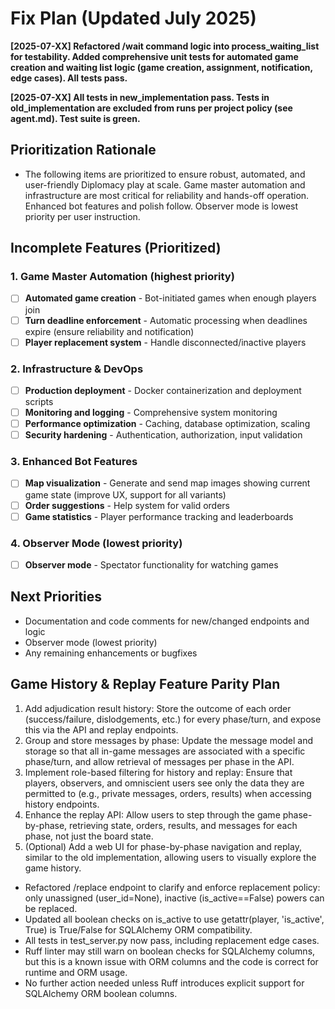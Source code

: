 # Fix Plan (Updated July 2025)

**[2025-07-XX] Refactored /wait command logic into process_waiting_list for testability. Added comprehensive unit tests for automated game creation and waiting list logic (game creation, assignment, notification, edge cases). All tests pass.**

**[2025-07-XX] All tests in new_implementation pass. Tests in old_implementation are excluded from runs per project policy (see agent.md). Test suite is green.**

## Prioritization Rationale
- The following items are prioritized to ensure robust, automated, and user-friendly Diplomacy play at scale. Game master automation and infrastructure are most critical for reliability and hands-off operation. Enhanced bot features and polish follow. Observer mode is lowest priority per user instruction.

## Incomplete Features (Prioritized)

### 1. Game Master Automation (highest priority)
- [ ] **Automated game creation** - Bot-initiated games when enough players join
- [ ] **Turn deadline enforcement** - Automatic processing when deadlines expire (ensure reliability and notification)
- [ ] **Player replacement system** - Handle disconnected/inactive players

### 2. Infrastructure & DevOps
- [ ] **Production deployment** - Docker containerization and deployment scripts
- [ ] **Monitoring and logging** - Comprehensive system monitoring
- [ ] **Performance optimization** - Caching, database optimization, scaling
- [ ] **Security hardening** - Authentication, authorization, input validation

### 3. Enhanced Bot Features
- [ ] **Map visualization** - Generate and send map images showing current game state (improve UX, support for all variants)
- [ ] **Order suggestions** - Help system for valid orders
- [ ] **Game statistics** - Player performance tracking and leaderboards

### 4. Observer Mode (lowest priority)
- [ ] **Observer mode** - Spectator functionality for watching games

## Next Priorities
- Documentation and code comments for new/changed endpoints and logic
- Observer mode (lowest priority)
- Any remaining enhancements or bugfixes

## Game History & Replay Feature Parity Plan
1. Add adjudication result history: Store the outcome of each order (success/failure, dislodgements, etc.) for every phase/turn, and expose this via the API and replay endpoints.
2. Group and store messages by phase: Update the message model and storage so that all in-game messages are associated with a specific phase/turn, and allow retrieval of messages per phase in the API.
3. Implement role-based filtering for history and replay: Ensure that players, observers, and omniscient users see only the data they are permitted to (e.g., private messages, orders, results) when accessing history endpoints.
4. Enhance the replay API: Allow users to step through the game phase-by-phase, retrieving state, orders, results, and messages for each phase, not just the board state.
5. (Optional) Add a web UI for phase-by-phase navigation and replay, similar to the old implementation, allowing users to visually explore the game history. 

- Refactored /replace endpoint to clarify and enforce replacement policy: only unassigned (user_id=None), inactive (is_active==False) powers can be replaced.
- Updated all boolean checks on is_active to use getattr(player, 'is_active', True) is True/False for SQLAlchemy ORM compatibility.
- All tests in test_server.py now pass, including replacement edge cases.
- Ruff linter may still warn on boolean checks for SQLAlchemy columns, but this is a known issue with ORM columns and the code is correct for runtime and ORM usage.
- No further action needed unless Ruff introduces explicit support for SQLAlchemy ORM boolean columns. 